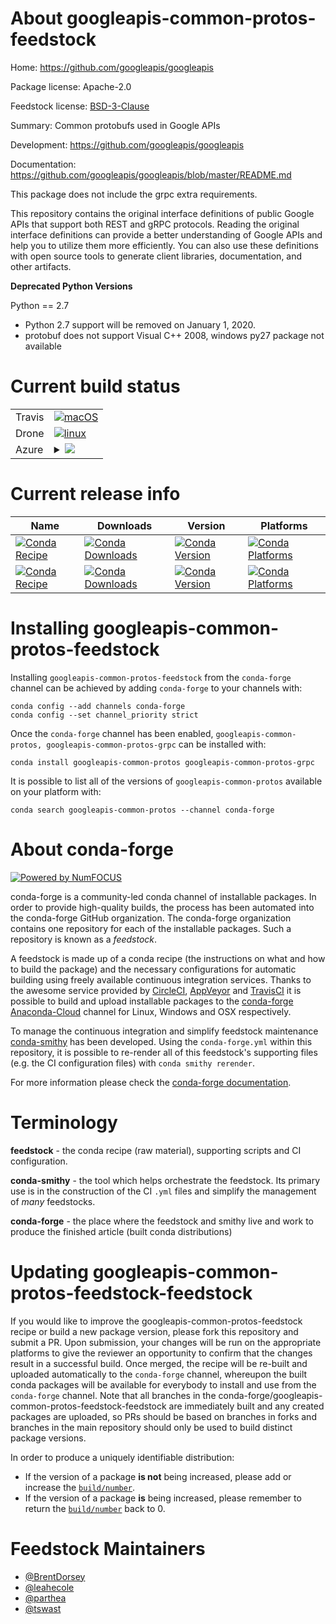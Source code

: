 About googleapis-common-protos-feedstock
========================================

Home: https://github.com/googleapis/googleapis

Package license: Apache-2.0

Feedstock license: [BSD-3-Clause](https://github.com/conda-forge/googleapis-common-protos-feedstock/blob/master/LICENSE.txt)

Summary: Common protobufs used in Google APIs

Development: https://github.com/googleapis/googleapis

Documentation: https://github.com/googleapis/googleapis/blob/master/README.md

This package does not include the grpc extra requirements.

This repository contains the original interface definitions of public
Google APIs that support both REST and gRPC protocols. Reading the original
interface definitions can provide a better understanding of Google APIs and
help you to utilize them more efficiently. You can also use these definitions
with open source tools to generate client libraries, documentation,
and other artifacts.

**Deprecated Python Versions**

Python == 2.7
- Python 2.7 support will be removed on January 1, 2020.
- protobuf does not support Visual C++ 2008, windows py27 package not available


Current build status
====================


<table><tr>
    <td>Travis</td>
    <td>
      <a href="https://travis-ci.com/conda-forge/googleapis-common-protos-feedstock">
        <img alt="macOS" src="https://img.shields.io/travis/com/conda-forge/googleapis-common-protos-feedstock/master.svg?label=macOS">
      </a>
    </td>
  </tr><tr>
    <td>Drone</td>
    <td>
      <a href="https://cloud.drone.io/conda-forge/googleapis-common-protos-feedstock">
        <img alt="linux" src="https://img.shields.io/drone/build/conda-forge/googleapis-common-protos-feedstock/master.svg?label=Linux">
      </a>
    </td>
  </tr>
    
  <tr>
    <td>Azure</td>
    <td>
      <details>
        <summary>
          <a href="https://dev.azure.com/conda-forge/feedstock-builds/_build/latest?definitionId=5456&branchName=master">
            <img src="https://dev.azure.com/conda-forge/feedstock-builds/_apis/build/status/googleapis-common-protos-feedstock?branchName=master">
          </a>
        </summary>
        <table>
          <thead><tr><th>Variant</th><th>Status</th></tr></thead>
          <tbody><tr>
              <td>linux_64_python3.6.____73_pypy</td>
              <td>
                <a href="https://dev.azure.com/conda-forge/feedstock-builds/_build/latest?definitionId=5456&branchName=master">
                  <img src="https://dev.azure.com/conda-forge/feedstock-builds/_apis/build/status/googleapis-common-protos-feedstock?branchName=master&jobName=linux&configuration=linux_64_python3.6.____73_pypy" alt="variant">
                </a>
              </td>
            </tr><tr>
              <td>linux_64_python3.6.____cpython</td>
              <td>
                <a href="https://dev.azure.com/conda-forge/feedstock-builds/_build/latest?definitionId=5456&branchName=master">
                  <img src="https://dev.azure.com/conda-forge/feedstock-builds/_apis/build/status/googleapis-common-protos-feedstock?branchName=master&jobName=linux&configuration=linux_64_python3.6.____cpython" alt="variant">
                </a>
              </td>
            </tr><tr>
              <td>linux_64_python3.7.____cpython</td>
              <td>
                <a href="https://dev.azure.com/conda-forge/feedstock-builds/_build/latest?definitionId=5456&branchName=master">
                  <img src="https://dev.azure.com/conda-forge/feedstock-builds/_apis/build/status/googleapis-common-protos-feedstock?branchName=master&jobName=linux&configuration=linux_64_python3.7.____cpython" alt="variant">
                </a>
              </td>
            </tr><tr>
              <td>linux_64_python3.8.____cpython</td>
              <td>
                <a href="https://dev.azure.com/conda-forge/feedstock-builds/_build/latest?definitionId=5456&branchName=master">
                  <img src="https://dev.azure.com/conda-forge/feedstock-builds/_apis/build/status/googleapis-common-protos-feedstock?branchName=master&jobName=linux&configuration=linux_64_python3.8.____cpython" alt="variant">
                </a>
              </td>
            </tr><tr>
              <td>linux_64_python3.9.____cpython</td>
              <td>
                <a href="https://dev.azure.com/conda-forge/feedstock-builds/_build/latest?definitionId=5456&branchName=master">
                  <img src="https://dev.azure.com/conda-forge/feedstock-builds/_apis/build/status/googleapis-common-protos-feedstock?branchName=master&jobName=linux&configuration=linux_64_python3.9.____cpython" alt="variant">
                </a>
              </td>
            </tr><tr>
              <td>linux_aarch64_python3.6.____73_pypy</td>
              <td>
                <a href="https://dev.azure.com/conda-forge/feedstock-builds/_build/latest?definitionId=5456&branchName=master">
                  <img src="https://dev.azure.com/conda-forge/feedstock-builds/_apis/build/status/googleapis-common-protos-feedstock?branchName=master&jobName=linux&configuration=linux_aarch64_python3.6.____73_pypy" alt="variant">
                </a>
              </td>
            </tr><tr>
              <td>linux_aarch64_python3.6.____cpython</td>
              <td>
                <a href="https://dev.azure.com/conda-forge/feedstock-builds/_build/latest?definitionId=5456&branchName=master">
                  <img src="https://dev.azure.com/conda-forge/feedstock-builds/_apis/build/status/googleapis-common-protos-feedstock?branchName=master&jobName=linux&configuration=linux_aarch64_python3.6.____cpython" alt="variant">
                </a>
              </td>
            </tr><tr>
              <td>linux_aarch64_python3.7.____cpython</td>
              <td>
                <a href="https://dev.azure.com/conda-forge/feedstock-builds/_build/latest?definitionId=5456&branchName=master">
                  <img src="https://dev.azure.com/conda-forge/feedstock-builds/_apis/build/status/googleapis-common-protos-feedstock?branchName=master&jobName=linux&configuration=linux_aarch64_python3.7.____cpython" alt="variant">
                </a>
              </td>
            </tr><tr>
              <td>linux_aarch64_python3.8.____cpython</td>
              <td>
                <a href="https://dev.azure.com/conda-forge/feedstock-builds/_build/latest?definitionId=5456&branchName=master">
                  <img src="https://dev.azure.com/conda-forge/feedstock-builds/_apis/build/status/googleapis-common-protos-feedstock?branchName=master&jobName=linux&configuration=linux_aarch64_python3.8.____cpython" alt="variant">
                </a>
              </td>
            </tr><tr>
              <td>linux_aarch64_python3.9.____cpython</td>
              <td>
                <a href="https://dev.azure.com/conda-forge/feedstock-builds/_build/latest?definitionId=5456&branchName=master">
                  <img src="https://dev.azure.com/conda-forge/feedstock-builds/_apis/build/status/googleapis-common-protos-feedstock?branchName=master&jobName=linux&configuration=linux_aarch64_python3.9.____cpython" alt="variant">
                </a>
              </td>
            </tr><tr>
              <td>linux_ppc64le_python3.6.____73_pypy</td>
              <td>
                <a href="https://dev.azure.com/conda-forge/feedstock-builds/_build/latest?definitionId=5456&branchName=master">
                  <img src="https://dev.azure.com/conda-forge/feedstock-builds/_apis/build/status/googleapis-common-protos-feedstock?branchName=master&jobName=linux&configuration=linux_ppc64le_python3.6.____73_pypy" alt="variant">
                </a>
              </td>
            </tr><tr>
              <td>linux_ppc64le_python3.6.____cpython</td>
              <td>
                <a href="https://dev.azure.com/conda-forge/feedstock-builds/_build/latest?definitionId=5456&branchName=master">
                  <img src="https://dev.azure.com/conda-forge/feedstock-builds/_apis/build/status/googleapis-common-protos-feedstock?branchName=master&jobName=linux&configuration=linux_ppc64le_python3.6.____cpython" alt="variant">
                </a>
              </td>
            </tr><tr>
              <td>linux_ppc64le_python3.7.____cpython</td>
              <td>
                <a href="https://dev.azure.com/conda-forge/feedstock-builds/_build/latest?definitionId=5456&branchName=master">
                  <img src="https://dev.azure.com/conda-forge/feedstock-builds/_apis/build/status/googleapis-common-protos-feedstock?branchName=master&jobName=linux&configuration=linux_ppc64le_python3.7.____cpython" alt="variant">
                </a>
              </td>
            </tr><tr>
              <td>linux_ppc64le_python3.8.____cpython</td>
              <td>
                <a href="https://dev.azure.com/conda-forge/feedstock-builds/_build/latest?definitionId=5456&branchName=master">
                  <img src="https://dev.azure.com/conda-forge/feedstock-builds/_apis/build/status/googleapis-common-protos-feedstock?branchName=master&jobName=linux&configuration=linux_ppc64le_python3.8.____cpython" alt="variant">
                </a>
              </td>
            </tr><tr>
              <td>linux_ppc64le_python3.9.____cpython</td>
              <td>
                <a href="https://dev.azure.com/conda-forge/feedstock-builds/_build/latest?definitionId=5456&branchName=master">
                  <img src="https://dev.azure.com/conda-forge/feedstock-builds/_apis/build/status/googleapis-common-protos-feedstock?branchName=master&jobName=linux&configuration=linux_ppc64le_python3.9.____cpython" alt="variant">
                </a>
              </td>
            </tr><tr>
              <td>osx_64_python3.6.____73_pypy</td>
              <td>
                <a href="https://dev.azure.com/conda-forge/feedstock-builds/_build/latest?definitionId=5456&branchName=master">
                  <img src="https://dev.azure.com/conda-forge/feedstock-builds/_apis/build/status/googleapis-common-protos-feedstock?branchName=master&jobName=osx&configuration=osx_64_python3.6.____73_pypy" alt="variant">
                </a>
              </td>
            </tr><tr>
              <td>osx_64_python3.6.____cpython</td>
              <td>
                <a href="https://dev.azure.com/conda-forge/feedstock-builds/_build/latest?definitionId=5456&branchName=master">
                  <img src="https://dev.azure.com/conda-forge/feedstock-builds/_apis/build/status/googleapis-common-protos-feedstock?branchName=master&jobName=osx&configuration=osx_64_python3.6.____cpython" alt="variant">
                </a>
              </td>
            </tr><tr>
              <td>osx_64_python3.7.____cpython</td>
              <td>
                <a href="https://dev.azure.com/conda-forge/feedstock-builds/_build/latest?definitionId=5456&branchName=master">
                  <img src="https://dev.azure.com/conda-forge/feedstock-builds/_apis/build/status/googleapis-common-protos-feedstock?branchName=master&jobName=osx&configuration=osx_64_python3.7.____cpython" alt="variant">
                </a>
              </td>
            </tr><tr>
              <td>osx_64_python3.8.____cpython</td>
              <td>
                <a href="https://dev.azure.com/conda-forge/feedstock-builds/_build/latest?definitionId=5456&branchName=master">
                  <img src="https://dev.azure.com/conda-forge/feedstock-builds/_apis/build/status/googleapis-common-protos-feedstock?branchName=master&jobName=osx&configuration=osx_64_python3.8.____cpython" alt="variant">
                </a>
              </td>
            </tr><tr>
              <td>osx_64_python3.9.____cpython</td>
              <td>
                <a href="https://dev.azure.com/conda-forge/feedstock-builds/_build/latest?definitionId=5456&branchName=master">
                  <img src="https://dev.azure.com/conda-forge/feedstock-builds/_apis/build/status/googleapis-common-protos-feedstock?branchName=master&jobName=osx&configuration=osx_64_python3.9.____cpython" alt="variant">
                </a>
              </td>
            </tr><tr>
              <td>osx_arm64_python3.8.____cpython</td>
              <td>
                <a href="https://dev.azure.com/conda-forge/feedstock-builds/_build/latest?definitionId=5456&branchName=master">
                  <img src="https://dev.azure.com/conda-forge/feedstock-builds/_apis/build/status/googleapis-common-protos-feedstock?branchName=master&jobName=osx&configuration=osx_arm64_python3.8.____cpython" alt="variant">
                </a>
              </td>
            </tr><tr>
              <td>osx_arm64_python3.9.____cpython</td>
              <td>
                <a href="https://dev.azure.com/conda-forge/feedstock-builds/_build/latest?definitionId=5456&branchName=master">
                  <img src="https://dev.azure.com/conda-forge/feedstock-builds/_apis/build/status/googleapis-common-protos-feedstock?branchName=master&jobName=osx&configuration=osx_arm64_python3.9.____cpython" alt="variant">
                </a>
              </td>
            </tr><tr>
              <td>win_64_python3.6.____cpython</td>
              <td>
                <a href="https://dev.azure.com/conda-forge/feedstock-builds/_build/latest?definitionId=5456&branchName=master">
                  <img src="https://dev.azure.com/conda-forge/feedstock-builds/_apis/build/status/googleapis-common-protos-feedstock?branchName=master&jobName=win&configuration=win_64_python3.6.____cpython" alt="variant">
                </a>
              </td>
            </tr><tr>
              <td>win_64_python3.7.____cpython</td>
              <td>
                <a href="https://dev.azure.com/conda-forge/feedstock-builds/_build/latest?definitionId=5456&branchName=master">
                  <img src="https://dev.azure.com/conda-forge/feedstock-builds/_apis/build/status/googleapis-common-protos-feedstock?branchName=master&jobName=win&configuration=win_64_python3.7.____cpython" alt="variant">
                </a>
              </td>
            </tr><tr>
              <td>win_64_python3.8.____cpython</td>
              <td>
                <a href="https://dev.azure.com/conda-forge/feedstock-builds/_build/latest?definitionId=5456&branchName=master">
                  <img src="https://dev.azure.com/conda-forge/feedstock-builds/_apis/build/status/googleapis-common-protos-feedstock?branchName=master&jobName=win&configuration=win_64_python3.8.____cpython" alt="variant">
                </a>
              </td>
            </tr><tr>
              <td>win_64_python3.9.____cpython</td>
              <td>
                <a href="https://dev.azure.com/conda-forge/feedstock-builds/_build/latest?definitionId=5456&branchName=master">
                  <img src="https://dev.azure.com/conda-forge/feedstock-builds/_apis/build/status/googleapis-common-protos-feedstock?branchName=master&jobName=win&configuration=win_64_python3.9.____cpython" alt="variant">
                </a>
              </td>
            </tr>
          </tbody>
        </table>
      </details>
    </td>
  </tr>
</table>

Current release info
====================

| Name | Downloads | Version | Platforms |
| --- | --- | --- | --- |
| [![Conda Recipe](https://img.shields.io/badge/recipe-googleapis--common--protos-green.svg)](https://anaconda.org/conda-forge/googleapis-common-protos) | [![Conda Downloads](https://img.shields.io/conda/dn/conda-forge/googleapis-common-protos.svg)](https://anaconda.org/conda-forge/googleapis-common-protos) | [![Conda Version](https://img.shields.io/conda/vn/conda-forge/googleapis-common-protos.svg)](https://anaconda.org/conda-forge/googleapis-common-protos) | [![Conda Platforms](https://img.shields.io/conda/pn/conda-forge/googleapis-common-protos.svg)](https://anaconda.org/conda-forge/googleapis-common-protos) |
| [![Conda Recipe](https://img.shields.io/badge/recipe-googleapis--common--protos--grpc-green.svg)](https://anaconda.org/conda-forge/googleapis-common-protos-grpc) | [![Conda Downloads](https://img.shields.io/conda/dn/conda-forge/googleapis-common-protos-grpc.svg)](https://anaconda.org/conda-forge/googleapis-common-protos-grpc) | [![Conda Version](https://img.shields.io/conda/vn/conda-forge/googleapis-common-protos-grpc.svg)](https://anaconda.org/conda-forge/googleapis-common-protos-grpc) | [![Conda Platforms](https://img.shields.io/conda/pn/conda-forge/googleapis-common-protos-grpc.svg)](https://anaconda.org/conda-forge/googleapis-common-protos-grpc) |

Installing googleapis-common-protos-feedstock
=============================================

Installing `googleapis-common-protos-feedstock` from the `conda-forge` channel can be achieved by adding `conda-forge` to your channels with:

```
conda config --add channels conda-forge
conda config --set channel_priority strict
```

Once the `conda-forge` channel has been enabled, `googleapis-common-protos, googleapis-common-protos-grpc` can be installed with:

```
conda install googleapis-common-protos googleapis-common-protos-grpc
```

It is possible to list all of the versions of `googleapis-common-protos` available on your platform with:

```
conda search googleapis-common-protos --channel conda-forge
```


About conda-forge
=================

[![Powered by NumFOCUS](https://img.shields.io/badge/powered%20by-NumFOCUS-orange.svg?style=flat&colorA=E1523D&colorB=007D8A)](http://numfocus.org)

conda-forge is a community-led conda channel of installable packages.
In order to provide high-quality builds, the process has been automated into the
conda-forge GitHub organization. The conda-forge organization contains one repository
for each of the installable packages. Such a repository is known as a *feedstock*.

A feedstock is made up of a conda recipe (the instructions on what and how to build
the package) and the necessary configurations for automatic building using freely
available continuous integration services. Thanks to the awesome service provided by
[CircleCI](https://circleci.com/), [AppVeyor](https://www.appveyor.com/)
and [TravisCI](https://travis-ci.com/) it is possible to build and upload installable
packages to the [conda-forge](https://anaconda.org/conda-forge)
[Anaconda-Cloud](https://anaconda.org/) channel for Linux, Windows and OSX respectively.

To manage the continuous integration and simplify feedstock maintenance
[conda-smithy](https://github.com/conda-forge/conda-smithy) has been developed.
Using the ``conda-forge.yml`` within this repository, it is possible to re-render all of
this feedstock's supporting files (e.g. the CI configuration files) with ``conda smithy rerender``.

For more information please check the [conda-forge documentation](https://conda-forge.org/docs/).

Terminology
===========

**feedstock** - the conda recipe (raw material), supporting scripts and CI configuration.

**conda-smithy** - the tool which helps orchestrate the feedstock.
                   Its primary use is in the construction of the CI ``.yml`` files
                   and simplify the management of *many* feedstocks.

**conda-forge** - the place where the feedstock and smithy live and work to
                  produce the finished article (built conda distributions)


Updating googleapis-common-protos-feedstock-feedstock
=====================================================

If you would like to improve the googleapis-common-protos-feedstock recipe or build a new
package version, please fork this repository and submit a PR. Upon submission,
your changes will be run on the appropriate platforms to give the reviewer an
opportunity to confirm that the changes result in a successful build. Once
merged, the recipe will be re-built and uploaded automatically to the
`conda-forge` channel, whereupon the built conda packages will be available for
everybody to install and use from the `conda-forge` channel.
Note that all branches in the conda-forge/googleapis-common-protos-feedstock-feedstock are
immediately built and any created packages are uploaded, so PRs should be based
on branches in forks and branches in the main repository should only be used to
build distinct package versions.

In order to produce a uniquely identifiable distribution:
 * If the version of a package **is not** being increased, please add or increase
   the [``build/number``](https://docs.conda.io/projects/conda-build/en/latest/resources/define-metadata.html#build-number-and-string).
 * If the version of a package **is** being increased, please remember to return
   the [``build/number``](https://docs.conda.io/projects/conda-build/en/latest/resources/define-metadata.html#build-number-and-string)
   back to 0.

Feedstock Maintainers
=====================

* [@BrentDorsey](https://github.com/BrentDorsey/)
* [@leahecole](https://github.com/leahecole/)
* [@parthea](https://github.com/parthea/)
* [@tswast](https://github.com/tswast/)

